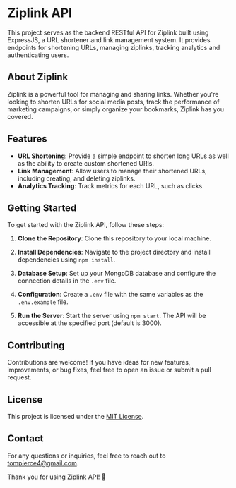 # Ziplink API

This project serves as the backend RESTful API for Ziplink built using ExpressJS, a URL shortener and link management system. It provides endpoints for shortening URLs, managing ziplinks, tracking analytics and authenticating users.

## About Ziplink

Ziplink is a powerful tool for managing and sharing links. Whether you're looking to shorten URLs for social media posts, track the performance of marketing campaigns, or simply organize your bookmarks, Ziplink has you covered.

## Features

- **URL Shortening**: Provide a simple endpoint to shorten long URLs as well as the ability to create custom shortened URls.
- **Link Management**: Allow users to manage their shortened URLs, including creating, and deleting ziplinks.
- **Analytics Tracking**: Track metrics for each URL, such as clicks.

## Getting Started

To get started with the Ziplink API, follow these steps:

1. **Clone the Repository**: Clone this repository to your local machine.

2. **Install Dependencies**: Navigate to the project directory and install dependencies using `npm install`.

3. **Database Setup**: Set up your MongoDB database and configure the connection details in the `.env` file.

4. **Configuration**: Create a `.env` file with the same variables as the `.env.example` file.

5. **Run the Server**: Start the server using `npm start`. The API will be accessible at the specified port (default is 3000).

## Contributing

Contributions are welcome! If you have ideas for new features, improvements, or bug fixes, feel free to open an issue or submit a pull request.

## License

This project is licensed under the [MIT License](LICENSE).

## Contact

For any questions or inquiries, feel free to reach out to [tompierce4@gmail.com](mailto:tompierce4@gmail.com).

Thank you for using Ziplink API! 🚀
